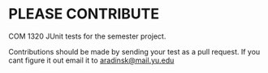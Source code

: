 # PLEASE CONTRIBUTE
COM 1320 JUnit tests for the semester project.

Contributions should be made by sending your test as a pull request. If you cant figure it out email it to aradinsk@mail.yu.edu
